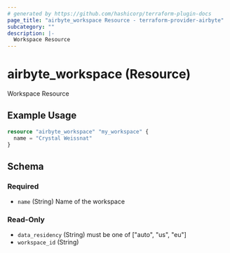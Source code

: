 ```yaml
---
# generated by https://github.com/hashicorp/terraform-plugin-docs
page_title: "airbyte_workspace Resource - terraform-provider-airbyte"
subcategory: ""
description: |-
  Workspace Resource
---
```


# airbyte_workspace (Resource)

Workspace Resource

## Example Usage

```terraform
resource "airbyte_workspace" "my_workspace" {
  name = "Crystal Weissnat"
}
```

<!-- schema generated by tfplugindocs -->
## Schema

### Required

- `name` (String) Name of the workspace

### Read-Only

- `data_residency` (String) must be one of ["auto", "us", "eu"]
- `workspace_id` (String)


